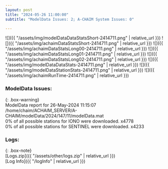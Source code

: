 ```yaml
---
layout: post
title: "2024-05-26 11:00:00"
subtitle: "ModelData Issues: 2; A-CHAIM System Issues: 0"

---
```


![]({{ "/assets/img/modelDataDataStatsShort-2414711.png" | relative_url }})
![]({{ "/assets/img/achaimDataStatsShort-2414711.png" | relative_url }})
![]({{ "/assets/img/achaimDataStatsLong00-2414711.png" | relative_url }})
![]({{ "/assets/img/achaimDataStatsLong01-2414711.png" | relative_url }})
![]({{ "/assets/img/achaimDataStatsLong02-2414711.png" | relative_url }})
![]({{ "/assets/img/modelDataDataStats-2414711.png" | relative_url }})
![]({{ "/assets/img/modelDataStationStats-2414711.png" | relative_url }})
![]({{ "/assets/img/achaimRunTime-2414711.png" | relative_url }})


### ModelData Issues:  
  
{: .box-warning}  
 ModelData report for 26-May-2024 11:15:07   
 /home/chaim/ACHAIM_SERVER/A-CHAIM/modelData/2024/147/11/modelData.mat   
 0% of all possible stations for IONO were downloaded. x4778   
 0% of all possible stations for SENTINEL were downloaded. x4233   
  


### Logs:  
  
{: .box-note}  
[Logs.zip]({{ "/assets/other/logs.zip" | relative_url }})  
[Log Info]({{ "/logInfo" | relative_url }})  
